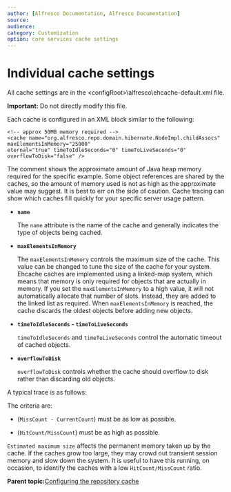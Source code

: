 ```yaml
---
author: [Alfresco Documentation, Alfresco Documentation]
source: 
audience: 
category: Customization
option: core services cache settings
---
```


# Individual cache settings

All cache settings are in the <configRoot\>\\alfresco\\ehcache-default.xml file.

**Important:** Do not directly modify this file.

Each cache is configured in an XML block similar to the following:

```
<!-- approx 50MB memory required --> 
<cache name="org.alfresco.repo.domain.hibernate.NodeImpl.childAssocs" maxElementsInMemory="25000" 
eternal="true" timeToIdleSeconds="0" timeToLiveSeconds="0" overflowToDisk="false" />
```

The comment shows the approximate amount of Java heap memory required for the specific example. Some object references are shared by the caches, so the amount of memory used is not as high as the approximate value may suggest. It is best to err on the side of caution. Cache tracing can show which caches fill quickly for your specific server usage pattern.

-   **`name`**

    The `name` attribute is the name of the cache and generally indicates the type of objects being cached.


-   **`maxElementsInMemory`**

    The `maxElementsInMemory` controls the maximum size of the cache. This value can be changed to tune the size of the cache for your system. Ehcache caches are implemented using a linked-map system, which means that memory is only required for objects that are actually in memory. If you set the `maxElementsInMemory` to a high value, it will not automatically allocate that number of slots. Instead, they are added to the linked list as required. When `maxElementsInMemory` is reached, the cache discards the oldest objects before adding new objects.


-   **`timeToIdleSeconds` - `timeToLiveSeconds`**

    `timeToIdleSeconds` and `timeToLiveSeconds` control the automatic timeout of cached objects.


-   **`overflowToDisk`**

    `overflowToDisk` controls whether the cache should overflow to disk rather than discarding old objects.


A typical trace is as follows:

The criteria are:

-   \(`MissCount - CurrentCount`\) must be as low as possible.

-   \(`HitCount/MissCount`\) must be as high as possible.


`Estimated maximum size` affects the permanent memory taken up by the cache. If the caches grow too large, they may crowd out transient session memory and slow down the system. It is useful to have this running, on occasion, to identify the caches with a low `HitCount/MissCount` ratio.

**Parent topic:**[Configuring the repository cache](../concepts/cache-memorysettings.md)

